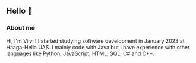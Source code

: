 ## Hello 🤗

### About me
Hi, I'm Viivi ! I started studying software development in January 2023 at Haaga-Helia UAS. I mainly code with Java but I have experience with other languages like Python, JavaScript, HTML, SQL, C# and C++. 

<!--
**viivisalin/viivisalin** is a ✨ _special_ ✨ repository because its `README.md` (this file) appears on your GitHub profile.

Here are some ideas to get you started:

- 🔭 I’m currently working on ...
- 🌱 I’m currently learning ...
- 👯 I’m looking to collaborate on ...
- 🤔 I’m looking for help with ...
- 💬 Ask me about ...
- 📫 How to reach me: ...
- 😄 Pronouns: ...
- ⚡ Fun fact: ...
-->
